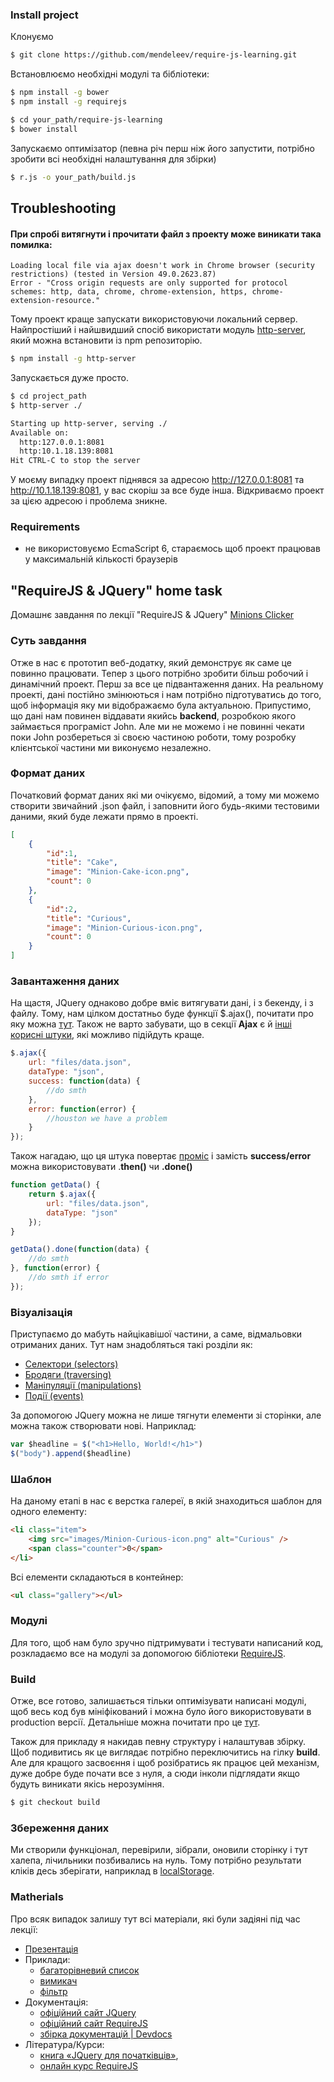 ### Install project
Клонуємо
``` bash
$ git clone https://github.com/mendeleev/require-js-learning.git
```

Встановлюємо необхідні модулі та бібліотеки:
``` bash
$ npm install -g bower
$ npm install -g requirejs

$ cd your_path/require-js-learning
$ bower install
```

Запускаємо оптимізатор (певна річ перш ніж його запустити, потрібно зробити всі необхідні налаштування для збірки)
``` bash
$ r.js -o your_path/build.js
```

## Troubleshooting

#### При спробі витягнути і прочитати файл з проекту може виникати така помилка:
```
Loading local file via ajax doesn't work in Chrome browser (security restrictions) (tested in Version 49.0.2623.87)
Error - "Cross origin requests are only supported for protocol schemes: http, data, chrome, chrome-extension, https, chrome-extension-resource."
```

Тому проект краще запускати використовуючи локальний сервер. Найпростіший і найшвидший спосіб використати модуль [http-server](https://www.npmjs.com/package/http-server), який можна встановити із npm репозиторію.

``` bash
$ npm install -g http-server
```

Запускається дуже просто.
``` bash
$ cd project_path
$ http-server ./

Starting up http-server, serving ./
Available on:
  http:127.0.0.1:8081
  http:10.1.18.139:8081
Hit CTRL-C to stop the server
```

У моєму випадку проект піднявся за адресою http://127.0.0.1:8081 та http://10.1.18.139:8081, у вас скоріш за все буде інша. Відкриваємо проект за цією адресою і проблема зникне.

### Requirements
- не використовуємо EcmaScript 6, стараємось щоб проект працював у максимальній кількості браузерів


## "RequireJS & JQuery" home task
Домашнє завдання по лекції "RequireJS & JQuery" [Minions Clicker](http://mendeleev.github.io/minions/app/)

### Суть завдання
Отже в нас є прототип веб-додатку, який демонструє як саме це повинно працювати. Тепер з цього потрібно зробити більш робочий і динамічний проект. Перш за все це підвантаження даних. На реальному проекті, дані постійно змінюються і нам потрібно підготуватись до того, щоб інформація яку ми відображаємо була актуальною. Припустимо, що дані нам повинен віддавати якийсь **backend**, розробкою якого займається програміст John. Але ми не можемо і не повинні чекати поки John розбереться зі своєю частиною роботи, тому розробку клієнтської частини ми виконуємо незалежно.

### Формат даних
Початковий формат даних які ми очікуємо, відомий, а тому ми можемо створити звичайний .json файл, і заповнити його будь-якими тестовими даними, який буде лежати прямо в проекті.

```json
[
	{
		"id":1,
		"title": "Cake",
		"image": "Minion-Cake-icon.png",
		"count": 0
	},
	{
		"id":2,
		"title": "Curious",
		"image": "Minion-Curious-icon.png",
		"count": 0
	}
]
```

### Завантаження даних
На щастя, JQuery однаково добре вміє витягувати дані, і з бекенду, і з файлу. Тому, нам цілком достатньо буде функції $.ajax(), почитати про яку можна [тут](http://devdocs.io/jquery/jquery.ajax). Також не варто забувати, що в секції **Ajax** є й [інші корисні штуки](http://devdocs.io/jquery-ajax/), які можливо підійдуть краще.   

``` javascript
$.ajax({
	url: "files/data.json",
	dataType: "json",
	success: function(data) {
		//do smth
	},
	error: function(error) {
		//houston we have a problem
	}
});
```

Також нагадаю, що ця штука повертає [проміс](https://developer.mozilla.org/en/docs/Web/JavaScript/Reference/Global_Objects/Promise) і замість **success/error** можна використовувати .**then()** чи **.done()**

```javascript
function getData() {
	return $.ajax({
		url: "files/data.json",
		dataType: "json"
	});
}

getData().done(function(data) {
	//do smth
}, function(error) {
	//do smth if error
});
```

### Візуалізація
Приступаємо до мабуть найцікавішої частини, а саме, відмальовки отриманих даних. Тут нам знадобляться такі розділи як:

 - [Селектори (selectors)](http://devdocs.io/jquery-selectors/)
 - [Бродяги (traversing)](http://devdocs.io/jquery-traversing/)
 - [Маніпуляції (manipulations)](http://devdocs.io/jquery-manipulation/)
 - [Події (events)](http://devdocs.io/jquery-events/)

За допомогою JQuery можна не лише тягнути елементи зі сторінки, але можна також створювати нові. Наприклад: 

``` javascript
var $headline = $("<h1>Hello, World!</h1>")
$("body").append($headline)
```

### Шаблон
На даному етапі в нас є верстка галереї, в якій знаходиться шаблон для одного елементу:
``` html
<li class="item">
	<img src="images/Minion-Curious-icon.png" alt="Curious" />
	<span class="counter">0</span>
</li>
```

Всі елементи складаються в контейнер: 
``` html
<ul class="gallery"></ul>
```

### Модулі
Для того, щоб нам було зручно підтримувати і тестувати написаний код, розкладаємо все на модулі за допомогою бібліотеки [RequireJS](http://requirejs.org/docs/start.html).

### Build
Отже, все готово, залишається тільки оптимізувати написані модулі, щоб весь код був мініфікований і можна було його використовувати в production версії. Детальніше можна почитати про це [тут](http://requirejs.org/docs/optimization.html).

Також для прикладу я накидав певну структуру і налаштував збірку. Щоб подивитись як це виглядає потрібно переключитись на гілку **build**. Але для кращого засвоєння і щоб розібратись як працює цей механізм, дуже добре буде почати все з нуля, а сюди інколи підглядати якщо будуть виникати якісь нерозуміння.

``` bash
$ git checkout build
```

### Збереження даних
Ми створили функціонал, перевірили, зібрали, оновили сторінку і тут халепа, лічильники позбивались на нуль. Тому потрібно результати кліків десь зберігати, наприклад в [localStorage](https://developer.mozilla.org/en/docs/Web/API/Window/localStorage).


### Matherials
Про всяк випадок залишу тут всі матеріали, які були задіяні під час лекції:

 - [Презентація](https://docs.google.com/presentation/d/1RXJ0Wiis0HR4qm1xBrqTODOB3EBcJ79WtZ92Xue0gsQ/edit?usp=sharing)
 - Приклади:
	 - [багаторівневий список](https://jsfiddle.net/mendart/xj9cewux/4/)
	 - [вимикач](https://jsfiddle.net/mendart/44enr2er/)
	 - [фільтр](https://jsfiddle.net/mendart/0sLjg9jL/)
 - Документація:
	 - [офіційний сайт JQuery](https://jquery.com/)
	 - [офіційний сайт RequireJS](http://requirejs.org/)
	 - [збірка документацій | Devdocs](https://devdocs.io/)
 - Література/Курси:
	 - [книга «JQuery для початківців»](http://anton.shevchuk.name/jquery-book/),
	 - [онлайн курс RequireJS](https://www.pluralsight.com/courses/requirejs-javascript-dependency-injection)
